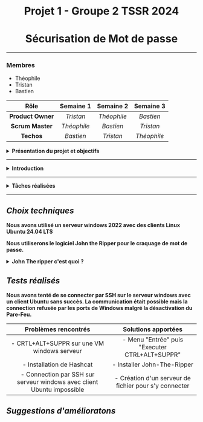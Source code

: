 <div align="center"><h1>Projet 1 - Groupe 2 TSSR 2024</h1></div>
<div align="center"><h1>Sécurisation de Mot de passe</h1></div>

<HR>



### Membres
- Théophile
- Tristan
- Bastien

| Rôle | Semaine 1 | Semaine 2 | Semaine 3 |
| :-: |:-: |:-: |:-: |
| __Product Owner__ | *Tristan* | *Théophile* | *Bastien* |
| __Scrum Master__ | *Théophile* | *Bastien* | *Tristan* |
| __Techos__ | *Bastien* | *Tristan* | *Théophile* |

<details>
  
<summary><strong><front size="+5">Présentation du projet et objectifs</front></strong></summary>

- Monter un serveur
  
- Connecter un ou plusieurs client(s)

- Récupérer un fichier zippé chiffré sur le serveur
  
- Tester la robustesse du mot de passe à l'aide d'une attaque par dictionnaire
 

</details>

<HR>

<details>
  <summary><strong> Introduction </summary>
    
> La sécurité des données est une chose essentielle dans la société moderne. Le mot de passe est la première couche de sécurité et elle se doit d'être robuste afin d'empêcher toute intrusion.
    De plus, l'accessibilité aux outils de piratage de mot de passe est ouvert à tous aujourd'hui et est devenu relativement simple pour une personne aguéri.

> C'est un enjeu majeur qui touche particuliers comme professionels et la sensibilisation sur ce sujet est primordiale.
  
  </details>

<HR>

<details><summary>Tâches réalisées<strong></strong></summary>
<HR>

- Semaine 1
  
| Tâches | Réalisation | Description |
| :-: | :-: | :-: |
| Installer le client Ubuntu | Fait | Client fonctionnel |
| Squelette de la documentation générale | Fait | Plan établi |
| Squelette de la documention administrateur | Fait | Plan établi |
| Création du serveur de fichier | Non fait | Report S2 cause documentation |

<HR>

- Semaine 2 

| Tâches | Réalisation | Description |
| :-: | :-: | :-: |
| Création du serveur de fichier | Fait | Serveur fonctionnel |
| Squelette de la documentation utilisateur | |
| Connection de la VM au serveur | Fait | Partage de fichier entre les deux VM |
| Continuité des documentations | | 


<HR>

- Semaine 3

| Tâches | Réalisation | Description |
| :-: | :-: | :-: |


</details>


<HR>

## *__Choix techniques__*

Nous avons utilisé un serveur windows 2022 avec des clients Linux Ubuntu 24.04 LTS

Nous utiliserons le logiciel John the Ripper pour le craquage de mot de passe.

<details><summary><strong>John The ripper c'est quoi ?</strong></summary>
  
- JohnTheRipper est un outil de "cracking" de mots de passe, prenant en charge de nombreux algorithmes de "hash". La version "-jumbo" est une amélioration de cet outil, et permet, entre autres, de récupérer le "hash" des fichiers .zip
  
-  Mode "simple" : L'outil effectue quelques modifications sur le nom d'utilisateur afin de trouver le mot passe (Par exemple, si l'utilisateur s'appelle toto, l'outil essaierait les mots de passe "Wilder", "wilder123", "WiLdeR123', etc ...). Ce mode étant le plus rapide à effectuer, le mot de passe qui serait trouvé avec cette méthode serait un mauvais mot de passe.
  

- Mode incrémental (Ou attaque "brute force"): Dans ce mode, l'outil va essayer toutes les combinaisons de caractères possibles jusqu'à trouver le bon mot de passe. Cette technique est techniquement infaillible, bien que la robustesse du mot de passe influe grandement sur le temps de calcul nécessaire à le trouver. Afin d'augmenter la pertincence de l'algorithme, l'outil va implémenter la recherche des caractères par fréquence d'utilisation, pour rechercher en priorité les caractères les plus utilisés statistiquement.
  

- Attaque par dictionnaire : L'outil essaiera un à un tous les mots contenus dans une liste préalablement chargée (Par défault, la liste password.lst fournie contiens plus de 3000 mots), en leur appliquant les mêmes modifications que dans le mode "simple".
</details>

## *__Tests réalisés__*
Nous avons tenté de se connecter par SSH sur le serveur windows avec un client Ubuntu sans succès. La communication était possible mais la connection refusée par les ports de Windows malgré la désactivation du Pare-Feu. 

| Problèmes rencontrés | Solutions apportées |
| :-: |:-:   |
| - CRTL+ALT+SUPPR sur une VM windows serveur | - Menu "Entrée" puis "Executer CTRL+ALT+SUPPR" |
| - Installation de Hashcat | - Installer John-The-Ripper | 
| - Connection par SSH sur serveur windows avec client Ubuntu impossible | - Création d'un serveur de fichier pour s'y connecter|


## *__Suggestions d'amélioratons__*







